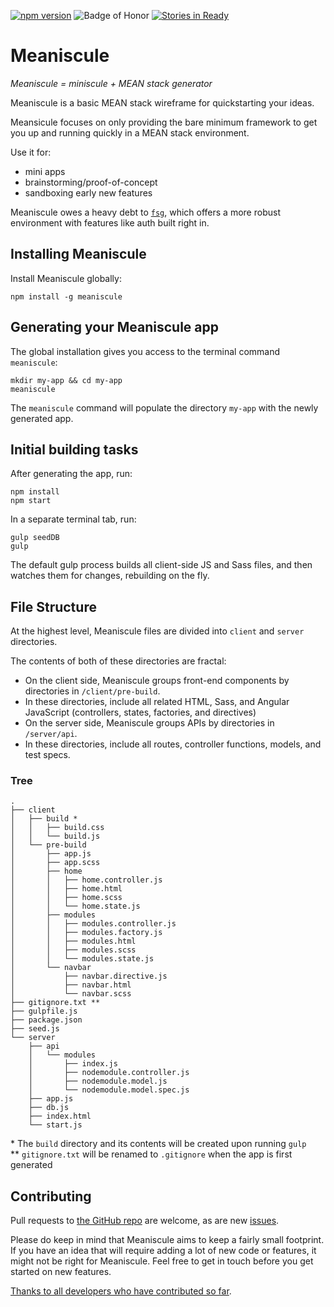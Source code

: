 [![npm version](https://badge.fury.io/js/meaniscule.svg)](http://badge.fury.io/js/meaniscule)
![Badge of Honor](https://img.shields.io/badge/Built%20at-Fullstack-green.svg?style=flat-square)
[![Stories in Ready](https://badge.waffle.io/ashryanbeats/meaniscule.svg?label=ready&title=Ready)](http://waffle.io/ashryanbeats/meaniscule)
# Meaniscule
_Meaniscule = miniscule + MEAN stack generator_

Meaniscule is a basic MEAN stack wireframe for quickstarting your ideas.

Meansicule focuses on only providing the bare minimum framework to get you up and running quickly in a MEAN stack environment.

Use it for:
- mini apps
- brainstorming/proof-of-concept
- sandboxing early new features

Meaniscule owes a heavy debt to [`fsg`](https://github.com/FullstackAcademy/fsg), which offers a more robust environment with features like auth built right in.

## Installing Meaniscule
Install Meaniscule globally:
```
npm install -g meaniscule
```

## Generating your Meaniscule app
The global installation gives you access to the terminal command `meaniscule`:
```
mkdir my-app && cd my-app
meaniscule
```
The `meaniscule` command will populate the directory `my-app` with the newly generated app.


## Initial building tasks
After generating the app, run:
```
npm install
npm start
````

In a separate terminal tab, run:
```
gulp seedDB
gulp
```

The default gulp process builds all client-side JS and Sass files, and then watches them for changes, rebuilding on the fly.

## File Structure
At the highest level, Meaniscule files are divided into `client` and `server` directories. 

The contents of both of these directories are fractal: 
- On the client side, Meaniscule groups front-end components by directories in `/client/pre-build`.  
 - In these directories, include all related HTML, Sass, and Angular JavaScript (controllers, states, factories, and directives) 
- On the server side, Meaniscule groups APIs by directories in `/server/api`.  
 - In these directories, include all routes, controller functions, models, and test specs.

### Tree
```
.
├── client
│   ├── build *
│   │   ├── build.css
│   │   └── build.js
│   └── pre-build
│       ├── app.js
│       ├── app.scss
│       ├── home
│       │   ├── home.controller.js
│       │   ├── home.html
│       │   ├── home.scss
│       │   └── home.state.js
│       ├── modules
│       │   ├── modules.controller.js
│       │   ├── modules.factory.js
│       │   ├── modules.html
│       │   ├── modules.scss
│       │   └── modules.state.js
│       └── navbar
│           ├── navbar.directive.js
│           ├── navbar.html
│           └── navbar.scss
├── gitignore.txt **
├── gulpfile.js
├── package.json
├── seed.js
└── server
    ├── api
    │   └── modules
    │       ├── index.js
    │       ├── nodemodule.controller.js
    │       ├── nodemodule.model.js
    │       └── nodemodule.model.spec.js
    ├── app.js
    ├── db.js
    ├── index.html
    └── start.js
```
\* The `build` directory and its contents will be created upon running `gulp`  
\*\* `gitignore.txt` will be renamed to `.gitignore` when the app is first generated

## Contributing
Pull requests to [the GitHub repo](https://github.com/ashryanbeats/meaniscule) are welcome, as are new [issues](https://github.com/ashryanbeats/meaniscule/issues). 

Please do keep in mind that Meaniscule aims to keep a fairly small footprint. If you have an idea that will require adding a lot of new code or features, it might not be right for Meaniscule. Feel free to get in touch before you get started on new features.

[Thanks to all developers who have contributed so far](https://github.com/ashryanbeats/meaniscule/graphs/contributors).

